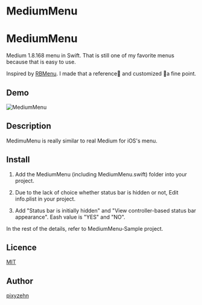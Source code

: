 # MediumMenu

MediumMenu
====================

Medium 1.8.168 menu in Swift. That is still one of my favorite menus because that is easy to use.

Inspired by [RBMenu](https://github.com/RoshanNindrai/RBMenu). I made that a reference and customized a fine point.

## Demo

![MediumMenu](https://github.com/pixyzehn/MediumMenu/blob/master/Assets/MediumMenu.gif)

## Description

MedimuMenu is really similar to real Medium for iOS's menu.

## Install

1. Add the MediumMenu (including MediumMenu.swift) folder into your project.

2. Due to the lack of choice whether status bar is hidden or not,  Edit info.plist in your project. 


3. Add "Status bar is initially hidden" and "View controller-based status bar appearance". Eash value is "YES" and "NO".

In the rest of the details, refer to MediumMenu-Sample project. 

## Licence

[MIT](https://github.com/pixyzehn/MediumMenu/blob/master/LICENSE)

## Author

[pixyzehn](https://github.com/pixyzehn)